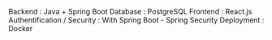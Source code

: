 Backend : Java + Spring Boot 
Database : PostgreSQL 
Frontend : React.js 
Authentification / Security : With Spring Boot - Spring Security 
Deployment : Docker